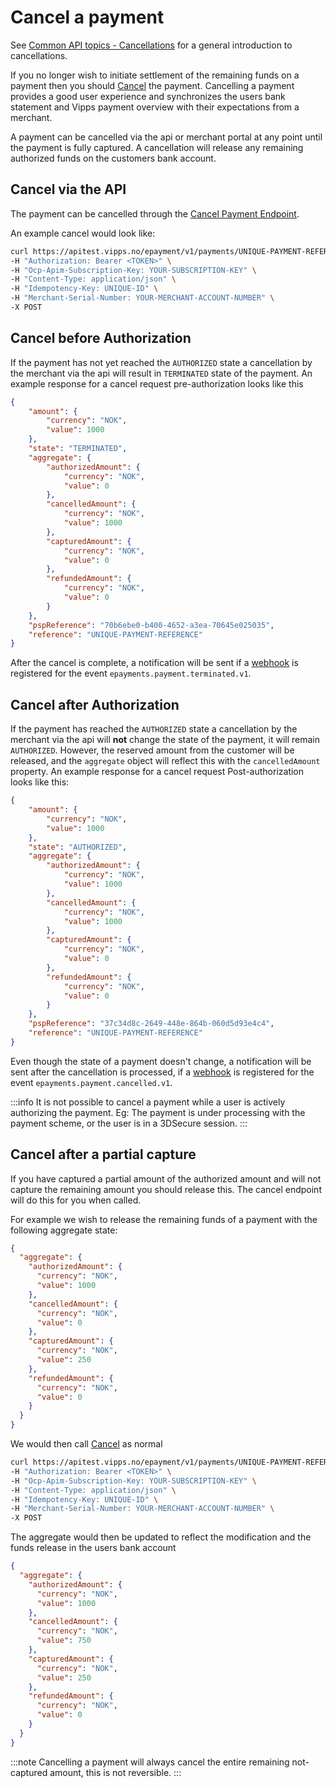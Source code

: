 <!-- START_METADATA
---
title: Cancel the payment with the ePayment API
sidebar_label: Cancel
id: cancel
sidebar_position: 30
description: Cancel payment with the ePayment API.
---

END_METADATA -->

# Cancel a payment

See
[Common API topics - Cancellations](https://vippsas.github.io/vipps-developer-docs/docs/vipps-developers/common-topics/cancel)
for a general introduction to cancellations.

If you no longer wish to initiate settlement of the remaining funds on a payment then you should [Cancel][cancel-payment-endpoint] the payment. Cancelling a payment provides a good user experience and synchronizes the users bank statement and Vipps payment overview with their expectations from a merchant.

A payment can be cancelled via the api or merchant portal at any point until the payment is fully captured. A cancellation will release any remaining authorized funds on the customers bank account.

## Cancel via the API

The payment can be cancelled through the [Cancel Payment Endpoint][cancel-payment-endpoint].

An example cancel would look like:

```bash
curl https://apitest.vipps.no/epayment/v1/payments/UNIQUE-PAYMENT-REFERENCE/cancel \
-H "Authorization: Bearer <TOKEN>" \
-H "Ocp-Apim-Subscription-Key: YOUR-SUBSCRIPTION-KEY" \
-H "Content-Type: application/json" \
-H "Idempotency-Key: UNIQUE-ID" \
-H "Merchant-Serial-Number: YOUR-MERCHANT-ACCOUNT-NUMBER" \
-X POST
```


## Cancel before Authorization
If the payment has not yet reached the `AUTHORIZED` state a cancellation by the merchant via the api will result in `TERMINATED` state of the payment.
An example response for a cancel request pre-authorization looks like this
```json
{
    "amount": {
        "currency": "NOK",
        "value": 1000
    },
    "state": "TERMINATED",
    "aggregate": {
        "authorizedAmount": {
            "currency": "NOK",
            "value": 0
        },
        "cancelledAmount": {
            "currency": "NOK",
            "value": 1000
        },
        "capturedAmount": {
            "currency": "NOK",
            "value": 0
        },
        "refundedAmount": {
            "currency": "NOK",
            "value": 0
        }
    },
    "pspReference": "70b6ebe0-b400-4652-a3ea-70645e025035",
    "reference": "UNIQUE-PAYMENT-REFERENCE"
}
```

After the cancel is complete, a notification will be sent if a [webhook](../features/webhooks.md) is registered for the event `epayments.payment.terminated.v1`.

## Cancel after Authorization
If the payment has reached the `AUTHORIZED` state a cancellation by the merchant via the api will **not** change the state of the payment, it will remain `AUTHORIZED`.
However, the reserved amount from the customer will be released, and the `aggregate` object will reflect this with the `cancelledAmount` property.
An example response for a cancel request Post-authorization looks like this:
```json
{
    "amount": {
        "currency": "NOK",
        "value": 1000
    },
    "state": "AUTHORIZED",
    "aggregate": {
        "authorizedAmount": {
            "currency": "NOK",
            "value": 1000
        },
        "cancelledAmount": {
            "currency": "NOK",
            "value": 1000
        },
        "capturedAmount": {
            "currency": "NOK",
            "value": 0
        },
        "refundedAmount": {
            "currency": "NOK",
            "value": 0
        }
    },
    "pspReference": "37c34d8c-2649-448e-864b-060d5d93e4c4",
    "reference": "UNIQUE-PAYMENT-REFERENCE"
}
```

Even though the state of a payment doesn't change, a notification will be sent after the cancellation is processed, if a [webhook](../features/webhooks.md) is registered for the event `epayments.payment.cancelled.v1`.

:::info
It is not possible to cancel a payment while a user is actively authorizing the payment. Eg: The payment is under processing with the payment scheme, or the user is in a 3DSecure session.
:::




## Cancel after a partial capture

If you have captured a partial amount of the authorized amount and will not capture the remaining amount you should release this. The cancel endpoint will do this for you when called.

For example we wish to release the remaining funds of a payment with the following aggregate state:

```json
{
  "aggregate": {
    "authorizedAmount": {
      "currency": "NOK",
      "value": 1000
    },
    "cancelledAmount": {
      "currency": "NOK",
      "value": 0
    },
    "capturedAmount": {
      "currency": "NOK",
      "value": 250
    },
    "refundedAmount": {
      "currency": "NOK",
      "value": 0
    }
  }
}
```

We would then call [Cancel][cancel-payment-endpoint] as normal

```bash
curl https://apitest.vipps.no/epayment/v1/payments/UNIQUE-PAYMENT-REFERENCE/cancel \
-H "Authorization: Bearer <TOKEN>" \
-H "Ocp-Apim-Subscription-Key: YOUR-SUBSCRIPTION-KEY" \
-H "Content-Type: application/json" \
-H "Idempotency-Key: UNIQUE-ID" \
-H "Merchant-Serial-Number: YOUR-MERCHANT-ACCOUNT-NUMBER" \
-X POST
```

The aggregate would then be updated to reflect the modification and the funds release in the users bank account

```json
{
  "aggregate": {
    "authorizedAmount": {
      "currency": "NOK",
      "value": 1000
    },
    "cancelledAmount": {
      "currency": "NOK",
      "value": 750
    },
    "capturedAmount": {
      "currency": "NOK",
      "value": 250
    },
    "refundedAmount": {
      "currency": "NOK",
      "value": 0
    }
  }
}
```

:::note
Cancelling a payment will always cancel the entire remaining not-captured amount, this is not reversible.
:::

[cancel-payment-endpoint]: https://vippsas.github.io/vipps-developer-docs/api/epayment#tag/AdjustPayments/operation/cancelPayment
